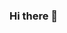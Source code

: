 ### Hi there 👋

<!--
**AbChatt/abchatt** is a ✨ _special_ ✨ repository because its `README.md` (this file) appears on your GitHub profile.

I'm Abhishek, a third year undergraduate who's passionate about using technology to drive societal change. I'm keenly interested in backend development and AI and love learning about new tech!

- 🔭 If you're new around these parts, I'd recommend checking out the EcoSecure and SigmaCapital projects :) - some of my best work to date.
- ⚡ Fun fact: When I'm not poring over code, I train for cross-country runs. Hoping to run my first 10K this year!

Always interested in collaborating with others so feel free to reach out, even if its just to chat!
